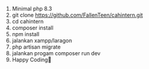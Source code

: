 1. Minimal php 8.3
2. git clone https://github.com/FallenTeen/cahintern.git
3. cd cahintern
4. composer install
5. npm install
6. jalankan xampp/laragon
7. php artisan migrate
8. jalankan progam composer run dev
9. Happy Coding💖
